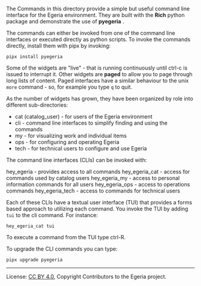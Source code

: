 <!-- SPDX-License-Identifier: CC-BY-4.0 -->
<!-- Copyright Contributors to the Egeria project. -->

The Commands in this directory provide a simple but useful command line interface for the Egeria environment. They 
are built with the **Rich** python package and demonstrate the use of **pyegeria** .

The commands can either be invoked from one of the command line interfaces or executed directly as python scripts.
To invoke the commands directly, install them with pipx by invoking:

`pipx install pyegeria`

Some of the widgets are "live" - that is running continuously until ctrl-c is issued to interrupt it. Other widgets are
**paged** to allow you to page through long lists of content. Paged interfaces have a similar behaviour to the unix
`more` command - so, for example you type `q` to quit.

As the number of widgets has grown, they have been organized by role into different sub-directories:

* cat (catalog_user) - for users of the Egeria environment
* cli - command line interfaces to simplify finding and using the commands
* my - for visualizing work and individual items
* ops - for configuring and operating Egeria
* tech - for technical users to configure and use Egeria

The command line interfaces (CLIs) can be invoked with:

hey_egeria - provides access to all commands
hey_egeria_cat - access for commands used by catalog users
hey_egeria_my - access to personal information commands for all users
hey_egeria_ops - access to operations commands
hey_egeria_tech - access to commands for technical users

Each of these CLIs have a textual user interface (TUI) that provides a forms based approach
to utilizing each command. You invoke the TUI by adding `tui` to the cli command. For instance:

`hey_egeria_cat tui`

To execute a command from the TUI type ctrl-R.


To upgrade the CLI commands you can type:

`pipx upgrade pyegeria`

----
License: [CC BY 4.0](https://creativecommons.org/licenses/by/4.0/),
Copyright Contributors to the Egeria project.